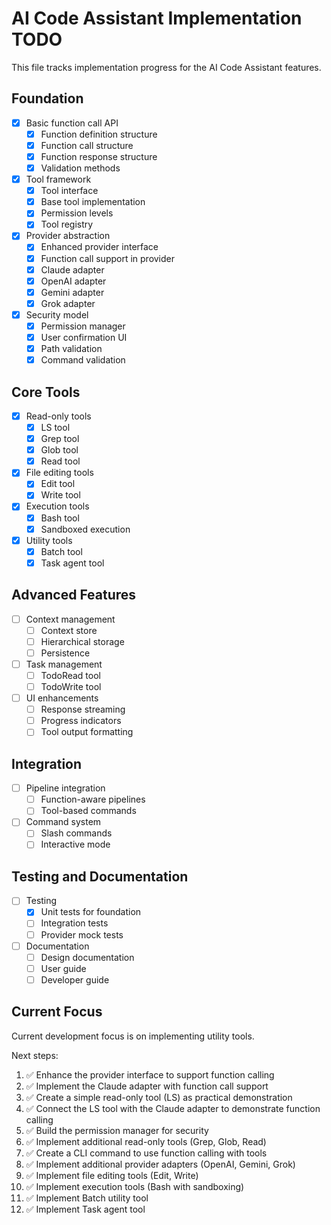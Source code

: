# AI Code Assistant Implementation TODO

This file tracks implementation progress for the AI Code Assistant features.

## Foundation

- [x] Basic function call API
  - [x] Function definition structure
  - [x] Function call structure
  - [x] Function response structure
  - [x] Validation methods

- [x] Tool framework 
  - [x] Tool interface
  - [x] Base tool implementation
  - [x] Permission levels 
  - [x] Tool registry

- [x] Provider abstraction
  - [x] Enhanced provider interface
  - [x] Function call support in provider
  - [x] Claude adapter
  - [x] OpenAI adapter
  - [x] Gemini adapter 
  - [x] Grok adapter

- [x] Security model
  - [x] Permission manager
  - [x] User confirmation UI
  - [x] Path validation
  - [x] Command validation

## Core Tools

- [x] Read-only tools
  - [x] LS tool
  - [x] Grep tool
  - [x] Glob tool
  - [x] Read tool

- [x] File editing tools
  - [x] Edit tool
  - [x] Write tool

- [x] Execution tools
  - [x] Bash tool
  - [x] Sandboxed execution

- [x] Utility tools
  - [x] Batch tool
  - [x] Task agent tool

## Advanced Features

- [ ] Context management
  - [ ] Context store
  - [ ] Hierarchical storage
  - [ ] Persistence

- [ ] Task management
  - [ ] TodoRead tool
  - [ ] TodoWrite tool

- [ ] UI enhancements
  - [ ] Response streaming
  - [ ] Progress indicators
  - [ ] Tool output formatting

## Integration

- [ ] Pipeline integration
  - [ ] Function-aware pipelines
  - [ ] Tool-based commands

- [ ] Command system
  - [ ] Slash commands
  - [ ] Interactive mode

## Testing and Documentation

- [ ] Testing
  - [x] Unit tests for foundation
  - [ ] Integration tests
  - [ ] Provider mock tests

- [ ] Documentation
  - [ ] Design documentation
  - [ ] User guide
  - [ ] Developer guide

## Current Focus

Current development focus is on implementing utility tools.

Next steps:
1. ✅ Enhance the provider interface to support function calling
2. ✅ Implement the Claude adapter with function call support 
3. ✅ Create a simple read-only tool (LS) as practical demonstration
4. ✅ Connect the LS tool with the Claude adapter to demonstrate function calling
5. ✅ Build the permission manager for security
6. ✅ Implement additional read-only tools (Grep, Glob, Read)
7. ✅ Create a CLI command to use function calling with tools
8. ✅ Implement additional provider adapters (OpenAI, Gemini, Grok)
9. ✅ Implement file editing tools (Edit, Write)
10. ✅ Implement execution tools (Bash with sandboxing)
11. ✅ Implement Batch utility tool
12. ✅ Implement Task agent tool